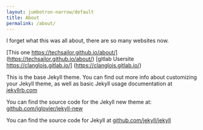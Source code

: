 ```yaml
---
layout: jumbotron-narrow/default
title: About
permalink: /about/
---
```


I forget what this was all about, there are so many websites now.

[This one https://techsailor.github.io/about/] (https://techsailor.github.io/about/)
[gitlab Usersite https://clanglois.gitlab.io/] (https://clanglois.gitlab.io/)



This is the base Jekyll theme. You can find out more info about
customizing your Jekyll theme, as well as basic Jekyll usage
documentation at [jekyllrb.com](http://jekyllrb.com/)

You can find the source code for the Jekyll new theme at:
[github.com/jglovier/jekyll-new](https://github.com/jglovier/jekyll-new)

You can find the source code for Jekyll at
[github.com/jekyll/jekyll](https://github.com/jekyll/jekyll)
